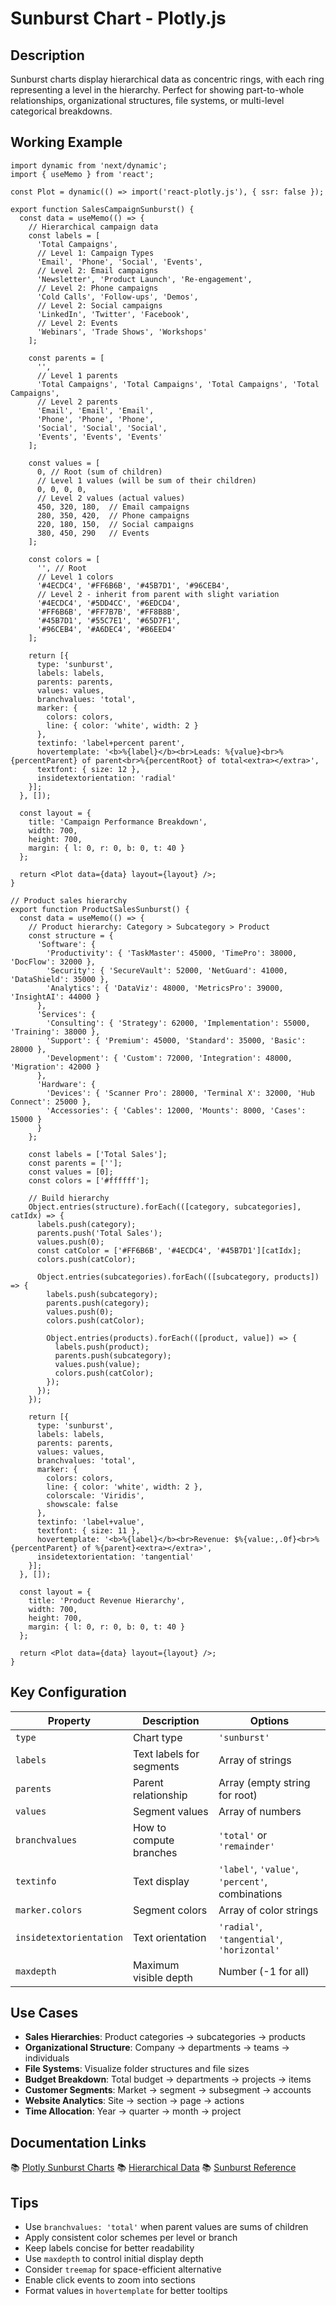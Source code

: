 # Sunburst Chart - Plotly.js

## Description
Sunburst charts display hierarchical data as concentric rings, with each ring representing a level in the hierarchy. Perfect for showing part-to-whole relationships, organizational structures, file systems, or multi-level categorical breakdowns.

## Working Example

```tsx
import dynamic from 'next/dynamic';
import { useMemo } from 'react';

const Plot = dynamic(() => import('react-plotly.js'), { ssr: false });

export function SalesCampaignSunburst() {
  const data = useMemo(() => {
    // Hierarchical campaign data
    const labels = [
      'Total Campaigns',
      // Level 1: Campaign Types
      'Email', 'Phone', 'Social', 'Events',
      // Level 2: Email campaigns
      'Newsletter', 'Product Launch', 'Re-engagement',
      // Level 2: Phone campaigns
      'Cold Calls', 'Follow-ups', 'Demos',
      // Level 2: Social campaigns
      'LinkedIn', 'Twitter', 'Facebook',
      // Level 2: Events
      'Webinars', 'Trade Shows', 'Workshops'
    ];

    const parents = [
      '',
      // Level 1 parents
      'Total Campaigns', 'Total Campaigns', 'Total Campaigns', 'Total Campaigns',
      // Level 2 parents
      'Email', 'Email', 'Email',
      'Phone', 'Phone', 'Phone',
      'Social', 'Social', 'Social',
      'Events', 'Events', 'Events'
    ];

    const values = [
      0, // Root (sum of children)
      // Level 1 values (will be sum of their children)
      0, 0, 0, 0,
      // Level 2 values (actual values)
      450, 320, 180,  // Email campaigns
      280, 350, 420,  // Phone campaigns
      220, 180, 150,  // Social campaigns
      380, 450, 290   // Events
    ];

    const colors = [
      '', // Root
      // Level 1 colors
      '#4ECDC4', '#FF6B6B', '#45B7D1', '#96CEB4',
      // Level 2 - inherit from parent with slight variation
      '#4ECDC4', '#5DD4CC', '#6EDCD4',
      '#FF6B6B', '#FF7B7B', '#FF8B8B',
      '#45B7D1', '#55C7E1', '#65D7F1',
      '#96CEB4', '#A6DEC4', '#B6EED4'
    ];

    return [{
      type: 'sunburst',
      labels: labels,
      parents: parents,
      values: values,
      branchvalues: 'total',
      marker: {
        colors: colors,
        line: { color: 'white', width: 2 }
      },
      textinfo: 'label+percent parent',
      hovertemplate: '<b>%{label}</b><br>Leads: %{value}<br>%{percentParent} of parent<br>%{percentRoot} of total<extra></extra>',
      textfont: { size: 12 },
      insidetextorientation: 'radial'
    }];
  }, []);

  const layout = {
    title: 'Campaign Performance Breakdown',
    width: 700,
    height: 700,
    margin: { l: 0, r: 0, b: 0, t: 40 }
  };

  return <Plot data={data} layout={layout} />;
}

// Product sales hierarchy
export function ProductSalesSunburst() {
  const data = useMemo(() => {
    // Product hierarchy: Category > Subcategory > Product
    const structure = {
      'Software': {
        'Productivity': { 'TaskMaster': 45000, 'TimePro': 38000, 'DocFlow': 32000 },
        'Security': { 'SecureVault': 52000, 'NetGuard': 41000, 'DataShield': 35000 },
        'Analytics': { 'DataViz': 48000, 'MetricsPro': 39000, 'InsightAI': 44000 }
      },
      'Services': {
        'Consulting': { 'Strategy': 62000, 'Implementation': 55000, 'Training': 38000 },
        'Support': { 'Premium': 45000, 'Standard': 35000, 'Basic': 28000 },
        'Development': { 'Custom': 72000, 'Integration': 48000, 'Migration': 42000 }
      },
      'Hardware': {
        'Devices': { 'Scanner Pro': 28000, 'Terminal X': 32000, 'Hub Connect': 25000 },
        'Accessories': { 'Cables': 12000, 'Mounts': 8000, 'Cases': 15000 }
      }
    };

    const labels = ['Total Sales'];
    const parents = [''];
    const values = [0];
    const colors = ['#ffffff'];

    // Build hierarchy
    Object.entries(structure).forEach(([category, subcategories], catIdx) => {
      labels.push(category);
      parents.push('Total Sales');
      values.push(0);
      const catColor = ['#FF6B6B', '#4ECDC4', '#45B7D1'][catIdx];
      colors.push(catColor);

      Object.entries(subcategories).forEach(([subcategory, products]) => {
        labels.push(subcategory);
        parents.push(category);
        values.push(0);
        colors.push(catColor);

        Object.entries(products).forEach(([product, value]) => {
          labels.push(product);
          parents.push(subcategory);
          values.push(value);
          colors.push(catColor);
        });
      });
    });

    return [{
      type: 'sunburst',
      labels: labels,
      parents: parents,
      values: values,
      branchvalues: 'total',
      marker: {
        colors: colors,
        line: { color: 'white', width: 2 },
        colorscale: 'Viridis',
        showscale: false
      },
      textinfo: 'label+value',
      textfont: { size: 11 },
      hovertemplate: '<b>%{label}</b><br>Revenue: $%{value:,.0f}<br>%{percentParent} of %{parent}<extra></extra>',
      insidetextorientation: 'tangential'
    }];
  }, []);

  const layout = {
    title: 'Product Revenue Hierarchy',
    width: 700,
    height: 700,
    margin: { l: 0, r: 0, b: 0, t: 40 }
  };

  return <Plot data={data} layout={layout} />;
}
```

## Key Configuration

| Property | Description | Options |
|----------|-------------|---------|
| `type` | Chart type | `'sunburst'` |
| `labels` | Text labels for segments | Array of strings |
| `parents` | Parent relationship | Array (empty string for root) |
| `values` | Segment values | Array of numbers |
| `branchvalues` | How to compute branches | `'total'` or `'remainder'` |
| `textinfo` | Text display | `'label'`, `'value'`, `'percent'`, combinations |
| `marker.colors` | Segment colors | Array of color strings |
| `insidetextorientation` | Text orientation | `'radial'`, `'tangential'`, `'horizontal'` |
| `maxdepth` | Maximum visible depth | Number (-1 for all) |

## Use Cases

- **Sales Hierarchies**: Product categories → subcategories → products
- **Organizational Structure**: Company → departments → teams → individuals
- **File Systems**: Visualize folder structures and file sizes
- **Budget Breakdown**: Total budget → departments → projects → items
- **Customer Segments**: Market → segment → subsegment → accounts
- **Website Analytics**: Site → section → page → actions
- **Time Allocation**: Year → quarter → month → project

## Documentation Links
📚 [Plotly Sunburst Charts](https://plotly.com/javascript/sunburst-charts/)
📚 [Hierarchical Data](https://plotly.com/javascript/plotly-fundamentals/#hierarchical-data)
📚 [Sunburst Reference](https://plotly.com/javascript/reference/sunburst/)

## Tips
- Use `branchvalues: 'total'` when parent values are sums of children
- Apply consistent color schemes per level or branch
- Keep labels concise for better readability
- Use `maxdepth` to control initial display depth
- Consider `treemap` for space-efficient alternative
- Enable click events to zoom into sections
- Format values in `hovertemplate` for better tooltips